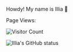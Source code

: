 Howdy! My name is Illia :wave:


Page Views:

![Visitor Count](https://profile-counter.glitch.me/irahavoi-veem/count.svg)

![Illia's GitHub status](https://github-readme-stats.vercel.app/api?username=irahavoi-veem&theme=chartreuse-dark&show_icons=true&count_private=true&include_all_commits=true&custom_title=Eduardo%27s%20GitHub%20stats)
